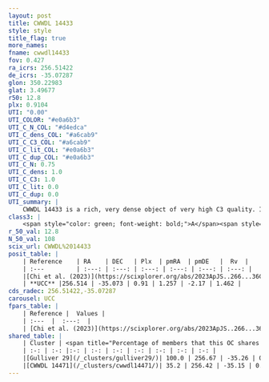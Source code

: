 ```yaml
---
layout: post
title: CWWDL 14433
style: style
title_flag: true
more_names: 
fname: cwwdl14433
fov: 0.427
ra_icrs: 256.51422
de_icrs: -35.07287
glon: 350.22983
glat: 3.49677
r50: 12.8
plx: 0.9104
UTI: "0.00"
UTI_COLOR: "#e0a6b3"
UTI_C_N_COL: "#d4edca"
UTI_C_dens_COL: "#a6cab9"
UTI_C_C3_COL: "#a6cab9"
UTI_C_lit_COL: "#e0a6b3"
UTI_C_dup_COL: "#e0a6b3"
UTI_C_N: 0.75
UTI_C_dens: 1.0
UTI_C_C3: 1.0
UTI_C_lit: 0.0
UTI_C_dup: 0.0
UTI_summary: |
    CWWDL 14433 is a rich, very dense object of very high C3 quality. It was recently reported in the literature.<br><br><span style="color: #99180f; font-weight: bold;">Warning: </span>This is very likely a duplicate object, which shares a large percentage of members with at least one previously reported entry, and a moderate percentage with at least one entry reported in the same catalogue.
class3: |
    <span style="color: green; font-weight: bold;">A</span><span style="color: green; font-weight: bold;">A</span>
r_50_val: 12.8
N_50_val: 108
scix_url: CWWDL%2014433
posit_table: |
    | Reference    | RA    | DEC   | Plx  | pmRA  | pmDE   |  Rv  |
    | :---         | :---: | :---: | :---: | :---: | :---: | :---: |
    |[Chi et al. (2023)](https://scixplorer.org/abs/2023ApJS..266...36C) | 256.593 | -35.049 | 0.915 | 1.224 | -2.138 | 1.821 |
    | **UCC** |256.514 | -35.073 | 0.91 | 1.257 | -2.17 | 1.462 | 
cds_radec: 256.51422,-35.07287
carousel: UCC
fpars_table: |
    | Reference |  Values |
    | :---  |  :---:  |
    | [Chi et al. (2023)](https://scixplorer.org/abs/2023ApJS..266...36C) | `logAge=6.18, Z=0.07` |
shared_table: |
    | Cluster | <span title="Percentage of members that this OC shares with the ones listed">%</span>   | RA   | DEC   | Plx   | pmRA  | pmDE  | Rv | UTI |
    | :-: | :-: |:-: | :-: | :-: | :-: | :-: | :-: | :-: |
    |[Gulliver 29](/_clusters/gulliver29/)| 100.0 | 256.67 | -35.26 | 0.9 | 1.28 | -2.2 | 5.0 |0.66 |
    |[CWWDL 14471](/_clusters/cwwdl14471/)| 35.2 | 256.42 | -35.15 | 0.93 | 1.2 | -2.17 | 0.25 |0.01 |
---
```

